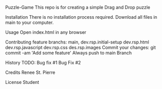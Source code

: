 Puzzle-Game
This repo is for creating a simple Drag and Drop puzzle

Installation
There is no installation process required. Download all files in main to your computer.

Usage
Open index.html in any browser

Contributing
feature branchs: main, dev.rsp.initial-setup dev.rsp.html dev.rsp.javascript dev.rsp.css des.rsp.images
Commit your changes: git commit -am 'Add some feature'
Always push to main Branch

History
TODO:
Bug fix #1
Bug Fix #2

Credits
Renee St. Pierre 

License
Student
